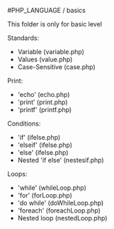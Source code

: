 #PHP_LANGUAGE / basics

This folder is only for basic level

Standards:
  - Variable (variable.php)
  - Values (value.php)
  - Case-Sensitive (case.php)

Print:
  - 'echo' (echo.php)
  - 'print' (print.php)
  - 'printf' (printf.php)

Conditions:
  - 'if' (ifelse.php)
  - 'elseif' (ifelse.php)
  - 'else' (ifelse.php)
  - Nested 'if else' (nestesif.php)

Loops:
  - 'while' (whileLoop.php)
  - 'for' (forLoop.php)
  - 'do while' (doWhileLoop.php)
  - 'foreach' (foreachLoop.php)
  - Nested loop (nestedLoop.php)
